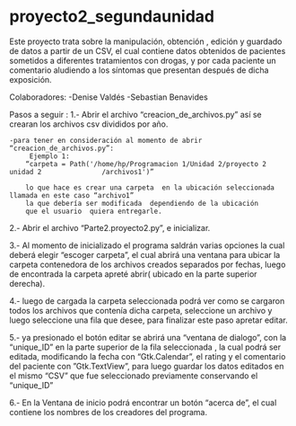 # proyecto2_segundaunidad

Este proyecto trata sobre la manipulación, obtención , edición y  guardado  de datos  a partir de un CSV, el cual contiene datos obtenidos de pacientes sometidos a diferentes tratamientos con drogas, y por cada paciente un comentario aludiendo a los síntomas que presentan después de dicha exposición.

Colaboradores:
              -Denise Valdés 
              -Sebastian Benavides


Pasos a seguir :
1.-  Abrir  el archivo  “creacion_de_archivos.py” así se crearan los archivos csv divididos por año.

	-para tener en consideración al momento de abrir “creacion_de_archivos.py”: 
		 Ejemplo 1:
		“carpeta = Path('/home/hp/Programacion 1/Unidad 2/proyecto 2 unidad 2				/archivos1')”  

		lo que hace es crear una carpeta  en la ubicación seleccionada  llamada en este caso “archivo1” 
		la que debería ser modificada  dependiendo de la ubicación
		que el usuario 	quiera entregarle.

2.-  Abrir  el archivo “Parte2.proyecto2.py”, e inicializar.  

3.-  Al momento de inicializado el programa saldrán varias opciones la cual deberá elegir “escoger carpeta”, el cual  abrirá una ventana para ubicar  la carpeta contenedora de los archivos creados separados por fechas, luego de encontrada la carpeta apreté abrir( ubicado en la parte superior derecha).

4.- luego de cargada la carpeta seleccionada podrá ver como se cargaron todos los archivos que contenía dicha carpeta, seleccione un archivo y luego seleccione una fila que desee, para finalizar este paso apretar editar.

5.- ya presionado el botón editar se abrirá una “ventana de dialogo”, con la “unique_ID” en la parte superior de la fila seleccionada , la cual podrá ser editada, modificando la fecha con “Gtk.Calendar”, el rating y el comentario del paciente con ”Gtk.TextView”, para luego guardar los datos editados en el mismo “CSV” que fue  seleccionado previamente conservando el “unique_ID”

6.- En la Ventana de inicio podrá encontrar  un botón “acerca de”, el cual contiene los nombres de los creadores del programa.
